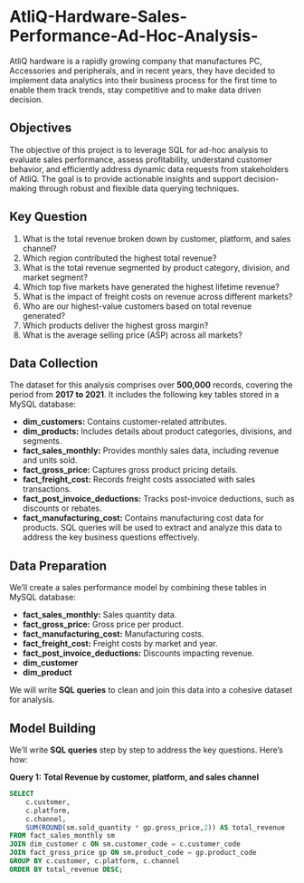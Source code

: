 # AtliQ-Hardware-Sales-Performance-Ad-Hoc-Analysis-
AtliQ hardware is a rapidly growing company that manufactures PC, Accessories and peripherals, and in recent years, they have decided to implement data analytics into their business process for the first time to enable them track trends, stay competitive and to make data driven decision.
## Objectives
The objective of this project is to leverage SQL for ad-hoc analysis to evaluate sales performance, assess profitability, understand customer behavior, and efficiently address dynamic data requests from stakeholders of AtliQ. The goal is to provide actionable insights and support decision-making through robust and flexible data querying techniques.
## Key Question
1. What is the total revenue broken down by customer, platform, and sales channel?
2. Which region contributed the highest total revenue?
3. What is the total revenue segmented by product category, division, and market segment?
4. Which top five markets have generated the highest lifetime revenue?
5. What is the impact of freight costs on revenue across different markets?
6. Who are our highest-value customers based on total revenue generated?
7. Which products deliver the highest gross margin?
8. What is the average selling price (ASP) across all markets?

## Data Collection
The dataset for this analysis comprises over **500,000** records, covering the period from **2017 to 2021**. It includes the following key tables stored in a MySQL database:
- **dim_customers:** Contains customer-related attributes.
- **dim_products:** Includes details about product categories, divisions, and segments.
- **fact_sales_monthly:** Provides monthly sales data, including revenue and units sold.
- **fact_gross_price:** Captures gross product pricing details.
- **fact_freight_cost:** Records freight costs associated with sales transactions.
- **fact_post_invoice_deductions:** Tracks post-invoice deductions, such as discounts or rebates.
- **fact_manufacturing_cost:** Contains manufacturing cost data for products.
 SQL queries will be used to extract and analyze this data to address the key business questions effectively.

## Data Preparation
We’ll create a sales performance model by combining these tables in MySQL database:
- **fact_sales_monthly:** Sales quantity data.
- **fact_gross_price:** Gross price per product.
- **fact_manufacturing_cost:** Manufacturing costs.
- **fact_freight_cost:** Freight costs by market and year.
- **fact_post_invoice_deductions:** Discounts impacting revenue.
- **dim_customer** 
- **dim_product**

We will write **SQL queries** to clean and join this data into a cohesive dataset for analysis.

## Model Building
We’ll write **SQL queries** step by step to address the key questions. Here’s how:

**Query 1:** **Total Revenue by customer, platform, and sales channel**

```sql
SELECT 
    c.customer,
    c.platform,
    c.channel,
    SUM(ROUND(sm.sold_quantity * gp.gross_price,2)) AS total_revenue
FROM fact_sales_monthly sm
JOIN dim_customer c ON sm.customer_code = c.customer_code
JOIN fact_gross_price gp ON sm.product_code = gp.product_code
GROUP BY c.customer, c.platform, c.channel
ORDER BY total_revenue DESC;
```
